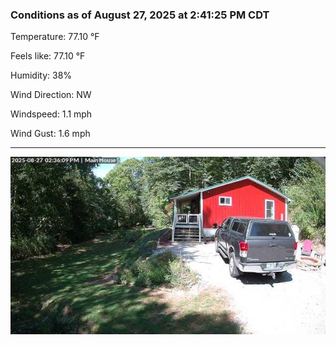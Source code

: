 ### Conditions as of August 27, 2025 at 2:41:25 PM CDT 

Temperature: 77.10 &deg;F

Feels like: 77.10 &deg;F

Humidity: 38%

Wind Direction: NW

Windspeed: 1.1 mph

Wind Gust: 1.6 mph

---

<img src="./images/latest.jpeg"/>

